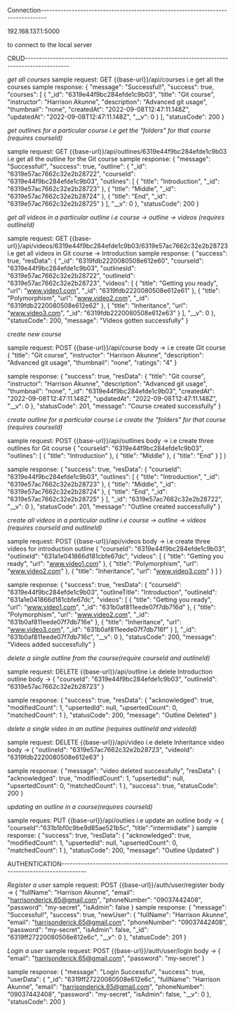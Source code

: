 Connection--------------------------------------------------------------------------------

192.168.137.1:5000

to connect to the local server


CRUD----------------------------------------------------------------------------------------------

*get all courses*
sample request: GET
{{base-url}}/api/courses
i.e get all the courses
sample response:
{
    "message": "Successful!",
    "success": true,
    "courses": [
        {
            "_id": "6319e44f9bc284efde1c9b03",
            "title": "Git course",
            "instructor": "Harrison Akunne",
            "description": "Advanced git usage",
            "thumbnail": "none",
            "createdAt": "2022-09-08T12:47:11.148Z",
            "updatedAt": "2022-09-08T12:47:11.148Z",
            "__v": 0
        }
    ],
    "statusCode": 200
}


*get outlines for a particular course i.e get the "folders" for that course (requires courseId)*

sample request: GET
{{base-url}}/api/outlines/6319e44f9bc284efde1c9b03
i.e get all the outline for the Git course
sample response:
{
    "message": "Successful!",
    "success": true,
    "outline": {
        "_id": "6319e57ac7662c32e2b28722",
        "courseId": "6319e44f9bc284efde1c9b03",
        "outlines": [
            {
                "title": "Introduction",
                "_id": "6319e57ac7662c32e2b28723"
            },
            {
                "title": "Middle",
                "_id": "6319e57ac7662c32e2b28724"
            },
            {
                "title": "End",
                "_id": "6319e57ac7662c32e2b28725"
            }
        ],
        "__v": 0
    },
    "statusCode": 200
}

*get all videos in a particular outline  i.e course -> outline -> videos (requires outlineId)*

sample request: GET
{{base-url}}/api/videos/6319e44f9bc284efde1c9b03/6319e57ac7662c32e2b28723
i.e get all videos in Git course -> Introduction
sample response:
{
    "success": true,
    "resData": {
        "_id": "6319fdb2220080508e612e60",
        "courseId": "6319e44f9bc284efde1c9b03",
        "outlinesId": "6319e57ac7662c32e2b28722",
        "outlineId": "6319e57ac7662c32e2b28723",
        "videos": [
            {
                "title": "Getting you ready",
                "url": "www.video1.com",
                "_id": "6319fdb2220080508e612e61"
            },
            {
                "title": "Polymorphism",
                "url": "www.video2.com",
                "_id": "6319fdb2220080508e612e62"
            },
            {
                "title": "Inheritance",
                "url": "www.video3.com",
                "_id": "6319fdb2220080508e612e63"
            }
        ],
        "__v": 0
    },
    "statusCode": 200,
    "message": "Videos gotten successfully"
}

*create new course* 

sample request: POST
{{base-url}}/api/course
body -> 
i.e create Git course
{
    "title": "Git course",
    "instructor": "Harrison Akunne",
    "description": "Advanced git usage",
    "thumbnail": "none",
    "ratings": "4"
}

sample response:
{
    "success": true,
    "resData": {
        "title": "Git course",
        "instructor": "Harrison Akunne",
        "description": "Advanced git usage",
        "thumbnail": "none",
        "_id": "6319e44f9bc284efde1c9b03",
        "createdAt": "2022-09-08T12:47:11.148Z",
        "updatedAt": "2022-09-08T12:47:11.148Z",
        "__v": 0
    },
    "statusCode": 201,
    "message": "Course created successfully"
}

*create outline for a particular course i.e create the "folders" for that course (requires courseId)*

sample request: POST
{{base-url}}/api/outlines
body -> 
i.e create three outlines for Git course
{
    "courseId": "6319e44f9bc284efde1c9b03",
    "outlines": [
        {
            "title": "Introduction"
        },
        {
            "title": "Middle"
        },
        {
            "title": "End"
        }
    ]
}

sample response:
{
    "success": true,
    "resData": {
        "courseId": "6319e44f9bc284efde1c9b03",
        "outlines": [
            {
                "title": "Introduction",
                "_id": "6319e57ac7662c32e2b28723"
            },
            {
                "title": "Middle",
                "_id": "6319e57ac7662c32e2b28724"
            },
            {
                "title": "End",
                "_id": "6319e57ac7662c32e2b28725"
            }
        ],
        "_id": "6319e57ac7662c32e2b28722",
        "__v": 0
    },
    "statusCode": 201,
    "message": "Outline created successfully"
}

*create all videos in a particular outline i.e course -> outline -> videos (requires courseId and outlineId)*

sample request: POST
{{base-url}}/api/videos
body -> 
i.e create three videos for introduction outline
{
    "courseId": "6319e44f9bc284efde1c9b03",
    "outlineId": "631a1e041866d181cbfe67dc",
    "videos": [
        {
            "title": "Getting you ready",
            "url": "www.video1.com"
        },
        {
            "title": "Polymorphism",
            "url": "www.video2.com"
        },
        {
            "title": "Inheritance",
            "url": "www.video3.com"
        }
    ]
}

sample response:
{
    "success": true,
    "resData": {
        "courseId": "6319e44f9bc284efde1c9b03",
        "outlineTitle": "Introduction",
        "outlineId": "631a1e041866d181cbfe67dc",
        "videos": [
            {
                "title": "Getting you ready",
                "url": "www.video1.com",
                "_id": "631b0af811eede07f7db716d"
            },
            {
                "title": "Polymorphism",
                "url": "www.video2.com",
                "_id": "631b0af811eede07f7db716e"
            },
            {
                "title": "Inheritance",
                "url": "www.video3.com",
                "_id": "631b0af811eede07f7db716f"
            }
        ],
        "_id": "631b0af811eede07f7db716c",
        "__v": 0
    },
    "statusCode": 200,
    "message": "Videos added successfully"
}

*delete a single outline from the course(require courseId and outlineId)*

sample request: DELETE
{{base-url}}/api/outline
i.e delete Introduction outline
body -> 
{
    "courseId": "6319e44f9bc284efde1c9b03",
    "outlineId": "6319e57ac7662c32e2b28723"
}

sample response:
{
    "success": true,
    "resData": {
        "acknowledged": true,
        "modifiedCount": 1,
        "upsertedId": null,
        "upsertedCount": 0,
        "matchedCount": 1
    },
    "statusCode": 200,
    "message": "Outline Deleted"
}

*delete a single video in an outline (requires outlineId and videoId)*

sample request: DELETE
{{base-url}}/api/video
i.e delete Inheritance video
body -> 
{
    "outlineId": "6319e57ac7662c32e2b28723",
    "videoId": "6319fdb2220080508e612e63"
}

sample response:
{
    "message": "video deleted successfully",
    "resData": {
        "acknowledged": true,
        "modifiedCount": 1,
        "upsertedId": null,
        "upsertedCount": 0,
        "matchedCount": 1
    },
    "success": true,
    "statusCode": 200
}

*updating an outline in a course(requires courseId)*

sample reques: PUT
{{base-url}}/api/outlies
i.e update an outline
body -> 
{
    "courseId":"631b1bf0c9be9d85ae521b5c",
    "title":"intermidiate"
}
sample response:
{
    "success": true,
    "resData": {
        "acknowledged": true,
        "modifiedCount": 1,
        "upsertedId": null,
        "upsertedCount": 0,
        "matchedCount": 1
    },
    "statusCode": 200,
    "message": "Outline Updated"
}

AUTHENTICATION---------------------------------------------------------------------------------------

*Register a user*
sample request: POST
{{base-url}}/auth/user/register
body -> 
{
    "fullName": "Harrison Akunne",
    "email": "harrisonderick.65@gmail.com", 
    "phoneNumber": "09037442408",
    "password": "my-secret",
    "isAdmin": false
}
sample response:
{
    "message": "Successful!",
    "success": true,
    "newUser": {
        "fullName": "Harrison Akunne",
        "email": "harrisonderick.65@gmail.com",
        "phoneNumber": "09037442408",
        "password": "my-secret",
        "isAdmin": false,
        "_id": "6319ff27220080508e612e6c",
        "__v": 0
    },
    "statusCode": 201
}

*Login a user* 
sample request: POST
{{base-url}}/auth/user/login
body -> 
{
    "email": "harrisonderick.65@gmail.com",
    "password": "my-secret"
}

sample response:
{
    "message": "Login Successful",
    "success": true,
    "userData": {
        "_id": "6319ff27220080508e612e6c",
        "fullName": "Harrison Akunne",
        "email": "harrisonderick.65@gmail.com",
        "phoneNumber": "09037442408",
        "password": "my-secret",
        "isAdmin": false,
        "__v": 0
    },
    "statusCode": 200
}


